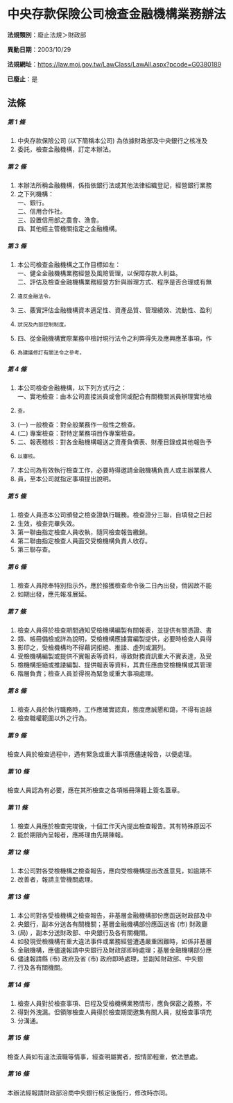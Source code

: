 # 中央存款保險公司檢查金融機構業務辦法

**法規類別**：廢止法規＞財政部

**異動日期**：2003/10/29  

**法規網址**：https://law.moj.gov.tw/LawClass/LawAll.aspx?pcode=G0380189

**已廢止**：是



## 法條
##### 第 1 條
1. 中央存款保險公司 (以下簡稱本公司) 為依據財政部及中央銀行之核准及
1. 委託，檢查金融機構，訂定本辦法。

##### 第 2 條
1. 本辦法所稱金融機構，係指依銀行法或其他法律組織登記，經營銀行業務
1. 之下列機構：  
一、銀行。  
二、信用合作社。  
三、設置信用部之農會、漁會。  
四、其他經主管機關指定之金融機構。

##### 第 3 條
1. 本公司檢查金融機構之工作目標如左：  
一、健全金融機構業務經營及風險管理，以保障存款人利益。  
二、評估及檢查金融機構業務經營方針與辦理方式、程序是否合理或有無
1.     違反金融法令。
1. 三、覈實評估金融機構資本適足性、資產品質、管理績效、流動性、盈利
1.     狀況及內部控制制度。
1. 四、從金融機構實際業務中檢討現行法令之利弊得失及應興應革事項，作
1.     為建議修訂有關法令之參考。

##### 第 4 條
1. 本公司檢查金融機構，以下列方式行之：  
一、實地檢查：由本公司直接派員或會同或配合有關機關派員辦理實地檢
1.     查。
1.  (一) 一般檢查：對全般業務作一般性之檢查。
1.  (二) 專案檢查：對特定業務項目作專案檢查。
1. 二、報表稽核：對各金融機構報送之資產負債表、財產目錄或其他報告予
1.     以審核。
1. 本公司為有效執行檢查工作，必要時得邀請金融機構負責人或主辦業務人
1. 員，至本公司就指定事項提出說明。

##### 第 5 條
1. 檢查人員憑本公司頒發之檢查證執行職務。檢查證分三聯，自填發之日起
1. 生效，檢查完畢失效。
1. 第一聯由指定檢查人員收執，隨同檢查報告繳銷。
1. 第二聯由指定檢查人員面交受檢機構負責人收存。
1. 第三聯存查。

##### 第 6 條
1. 檢查人員除奉特別指示外，應於接獲檢查命令後二日內出發，倘因故不能
1. 如期出發，應先報准展延。

##### 第 7 條
1. 檢查人員得於檢查期間通知受檢機構編製有關報表，並提供有關憑證、書
1. 類、帳冊備檢或詳為說明，受檢機構應據實編製提供，必要時檢查人員得
1. 影印之，受檢機構均不得藉詞拒絕、推諉、虛列或漏列。
1. 受檢機構編製或提供不實報表等資料，導致財務資訊重大不實表達，及受
1. 檢機構拒絕或推諉編製、提供報表等資料，其責任應由受檢機構或其管理
1. 階層負責；檢查人員並得視為緊急或重大事項處理。

##### 第 8 條
1. 檢查人員於執行職務時，工作應確實認真，態度應誠懇和藹，不得有逾越
1. 檢查職權範圍以外之行為。

##### 第 9 條
檢查人員於檢查過程中，遇有緊急或重大事項應儘速報告，以便處理。

##### 第 10 條
檢查人員認為有必要，應在其所檢查之各項帳冊簿籍上簽名蓋章。

##### 第 11 條
1. 檢查人員應於檢查完竣後，十個工作天內提出檢查報告。其有特殊原因不
1. 能於期限內呈報者，應將理由先期陳報。

##### 第 12 條
1. 本公司對各受檢機構之檢查報告，應向受檢機構提出改進意見，如逾期不
1. 改善者，報請主管機關處理。

##### 第 13 條
1. 本公司對各受檢機構之檢查報告，非基層金融機構部份應函送財政部及中
1. 央銀行，副本分送各有關機關；基層金融機構部份應函送省 (市) 財政廳
1.  (局) ，副本分送財政部、中央銀行及各有關機關。
1. 如發現受檢機構有重大違法事件或業務經營遭遇嚴重困難時，如係非基層
1. 金融機構，應儘速報請中央銀行及財政部即時處理；基層金融機構部分應
1. 儘速報請縣 (市) 政府及省 (市) 政府即時處理，並副知財政部、中央銀
1. 行及各有關機關。

##### 第 14 條
1. 檢查人員對於檢查事項、日程及受檢機構業務情形，應負保密之義務，不
1. 得對外洩漏。但領隊檢查人員得於檢查期間邀集有關人員，就檢查事項充
1. 分溝通。

##### 第 15 條
檢查人員如有違法瀆職等情事，經查明屬實者，按情節輕重，依法懲處。

##### 第 16 條
本辦法經報請財政部洽商中央銀行核定後施行，修改時亦同。


